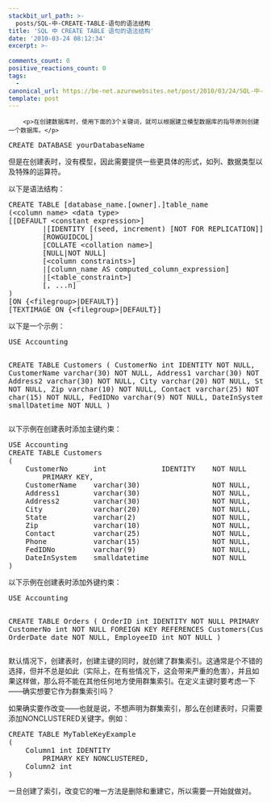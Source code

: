 ```yaml
---
stackbit_url_path: >-
  posts/SQL-中-CREATE-TABLE-语句的语法结构
title: 'SQL 中 CREATE TABLE 语句的语法结构'
date: '2010-03-24 08:12:34'
excerpt: >-
  
comments_count: 0
positive_reactions_count: 0
tags: 
  - 
canonical_url: https://be-net.azurewebsites.net/post/2010/03/24/SQL-中-CREATE-TABLE-语句的语法结构
template: post
---
```


        <p>在创建数据库时，使用下面的3个关键词，就可以根据建立模型数据库的指导原则创建一个数据库。</p>
<pre class="brush: sql">CREATE DATABASE yourDatabaseName</pre>
<p>但是在创建表时，没有模型，因此需要提供一些更具体的形式，如列、数据类型以及特殊的运算符。</p>
<p>以下是语法结构：</p>
<pre class="brush: sql">CREATE TABLE [database_name.[owner].]table_name
(&lt;column name&gt; &lt;data type&gt;
[[DEFAULT &lt;constant expression&gt;]
&nbsp;&nbsp;&nbsp;&nbsp;&nbsp;&nbsp;&nbsp;&nbsp;|[IDENTITY [(seed, increment) [NOT FOR REPLICATION]]]]
&nbsp;&nbsp;&nbsp;&nbsp;&nbsp;&nbsp;&nbsp;&nbsp;[ROWGUIDCOL]
&nbsp;&nbsp;&nbsp;&nbsp;&nbsp;&nbsp;&nbsp;&nbsp;[COLLATE &lt;collation name&gt;]
&nbsp;&nbsp;&nbsp;&nbsp;&nbsp;&nbsp;&nbsp;&nbsp;[NULL|NOT NULL]
&nbsp;&nbsp;&nbsp;&nbsp;&nbsp;&nbsp;&nbsp;&nbsp;[&lt;column constraints&gt;]
&nbsp;&nbsp;&nbsp;&nbsp;&nbsp;&nbsp;&nbsp;&nbsp;|[column_name AS computed_column_expression]
&nbsp;&nbsp;&nbsp;&nbsp;&nbsp;&nbsp;&nbsp;&nbsp;|[&lt;table_constraint&gt;]
&nbsp;&nbsp;&nbsp;&nbsp;&nbsp;&nbsp;&nbsp;&nbsp;[, ...n]
)
[ON {&lt;filegroup&gt;|DEFAULT}]
[TEXTIMAGE_ON {&lt;filegroup&gt;|DEFAULT}]
</pre>
<p>以下是一个示例：</p>
<pre class="brush: sql">USE Accounting 

CREATE TABLE Customers (
	CustomerNo		int			IDENTITY NOT NULL,
	CustomerName	varchar(30)	NOT NULL,
	Address1		varchar(30)	NOT NULL,
	Address2		varchar(30)	NOT NULL,
	City			varchar(20)	NOT NULL,
	State			char(2)		NOT NULL,
	Zip				varchar(10)	NOT NULL,
	Contact			varchar(25)	NOT NULL,
	Phone			char(15)	NOT NULL,
	FedIDNo			varchar(9)	NOT NULL,
	DateInSystem	smallDatetime	NOT NULL
)
</pre>
<p>以下示例在创建表时添加主键约束：</p>
<pre class="brush: sql">USE Accounting
CREATE TABLE Customers
(
	CustomerNo		int				IDENTITY	NOT NULL
		PRIMARY KEY,
	CustomerName	varchar(30)					NOT NULL,
	Address1		varchar(30)					NOT NULL,
	Address2		varchar(30)					NOT NULL,
	City			varchar(20)					NOT NULL,
	State			varchar(2)					NOT NULL,
	Zip				varchar(10)					NOT NULL,
	Contact			varchar(25)					NOT NULL,
	Phone			varchar(15)					NOT NULL,
	FedIDNo			varchar(9)					NOT NULL,
	DateInSystem	smalldatetime				NOT NULL
)
</pre>
<p>以下示例在创建表时添加外键约束：</p>
<pre class="brush: sql">USE Accounting

CREATE TABLE Orders
(
	OrderID			int			IDENTITY	NOT NULL
		PRIMARY KEY,
	CustomerNo		int						NOT NULL
		FOREIGN KEY REFERENCES Customers(CustomerNo),
	OrderDate		date					NOT NULL,
	EmployeeID		int						NOT NULL
)
</pre>
<p>默认情况下，创建表时，创建主键的同时，就创建了群集索引。这通常是个不错的选择，但并不总是如此（实际上，在有些情况下，这会带来严重的危害），并且如果这样做，那么将不能在其他任何地方使用群集索引。在定义主键时要考虑一下——确实想要它作为群集索引吗？</p>
<p>如果确实要作改变——也就是说，不想声明为群集索引，那么在创建表时，只需要添加NONCLUSTERED关键字。例如：</p>
<pre class="brush: sql">CREATE TABLE MyTableKeyExample 
(
	Column1 int IDENTITY
		PRIMARY KEY NONCLUSTERED,
	Column2 int
)
</pre>
<p>一旦创建了索引，改变它的唯一方法是删除和重建它，所以需要一开始就做对。</p>
      